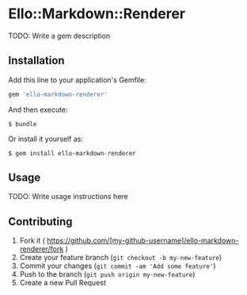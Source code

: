 # Ello::Markdown::Renderer

TODO: Write a gem description

## Installation

Add this line to your application's Gemfile:

```ruby
gem 'ello-markdown-renderer'
```

And then execute:

    $ bundle

Or install it yourself as:

    $ gem install ello-markdown-renderer

## Usage

TODO: Write usage instructions here

## Contributing

1. Fork it ( https://github.com/[my-github-username]/ello-markdown-renderer/fork )
2. Create your feature branch (`git checkout -b my-new-feature`)
3. Commit your changes (`git commit -am 'Add some feature'`)
4. Push to the branch (`git push origin my-new-feature`)
5. Create a new Pull Request
